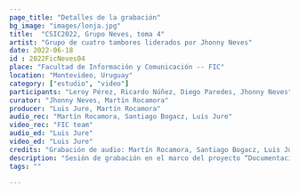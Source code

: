 ```yaml
---
page_title: "Detalles de la grabación"
bg_image: "images/lonja.jpg"
title:  "CSIC2022, Grupo Neves, toma 4"  
artist: "Grupo de cuatro tambores liderados por Jhonny Neves"  
date: 2022-06-18
id : 2022FicNeves04
place: "Facultad de Información y Comunicación -- FIC"  
location: "Montevideo, Uruguay"  
category: ["estudio", "video"]
participants: "Leroy Pérez, Ricardo Núñez, Diego Paredes, Jhonny Neves"  
curator: "Jhonny Neves, Martín Rocamora"  
producer: "Luis Jure, Martín Rocamora"  
audio_rec: "Martín Rocamora, Santiago Bogacz, Luis Jure"  
video_rec: "FIC team"  
audio_ed: "Luis Jure"  
video_ed: "Luis Jure"  
credits: "Grabación de audio: Martín Rocamora, Santiago Bogacz, Luis Jure  \n Cámaras: Equipo FIC  \n Edición de audio y video: Luis Jure"  
description: "Sesión de grabación en el marco del proyecto “Documentacion y análisis del candombe uruguayo” dirigido por Luis Jure y Martín Rocamora, con financiación de la CSIC, agencia de investigación de la Universidad de la República. La sesión se realizó en colaboración con la FIC."  
tags: ""  

---
```

